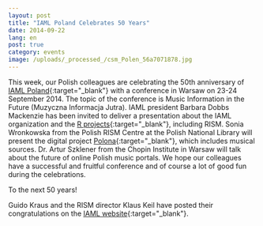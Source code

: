 ```yaml
---
layout: post
title: "IAML Poland Celebrates 50 Years"
date: 2014-09-22
lang: en
post: true
category: events
image: /uploads/_processed_/csm_Polen_56a7071878.jpg
---
```



This week, our Polish colleagues are celebrating the 50th anniversary of [IAML Poland](http://www.iaml.pl/){:target="_blank"} with a conference in Warsaw on 23-24 September 2014. The topic of the conference is Music Information in the Future (Muzyczna Informacja Jutra). IAML president Barbara Dobbs Mackenzie has been invited to deliver a presentation about the IAML organization and the [R projects](http://www.r-musicprojects.org/){:target="_blank"}, including RISM. Sonia Wronkowska from the Polish RISM Centre at the Polish National Library will present the digital project [Polona](http://polona.pl/){:target="_blank"}, which includes musical sources. Dr. Artur Szklener from the Chopin Institute in Warsaw will talk about the future of online Polish music portals. We hope our colleagues have a successful and fruitful conference and of course a lot of good fun during the celebrations.

To the next 50 years!

Guido Kraus and the RISM director Klaus Keil have posted their congratulations on the [IAML website](http://www.iaml.info/en/node/1168/){:target="_blank"}.





<script type="text/javascript">var switchTo5x=true;</script><script type="text/javascript" src="http://w.sharethis.com/button/buttons.js"></script><script type="text/javascript">stLight.options({publisher: "9b601438-1ce1-49d8-bfd7-9cff5df54c17", doNotHash: false, doNotCopy: false, hashAddressBar: false});</script>


